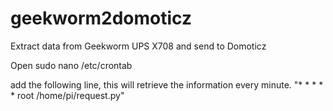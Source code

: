 # geekworm2domoticz
Extract data from Geekworm UPS X708 and send to Domoticz

Open
sudo nano /etc/crontab

add the following line, this will retrieve the information every minute.
"*  *    * * *   root    /home/pi/request.py"
